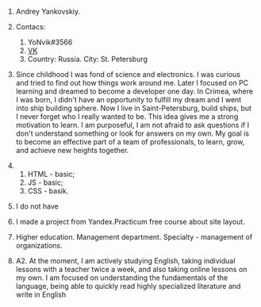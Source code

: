 1. Andrey Yankovskiy.
2. Contacs:
    1. YoNvik#3566
    2. [VK](https://vk.com/yonvik) 
    3. Country: Russia. City: St. Petersburg
3. Since childhood I was fond of science and electronics. I was curious and tried to find out how things work around me. Later I focused on PC learning and dreamed to become a developer one day. In Crimea, where I was born, I didn't have an opportunity to fulfill my dream and I went into ship building sphere. Now I live in Saint-Petersburg, build ships, but I never forget who I really wanted to be. This idea gives me a strong motivation to learn. I am purposeful, I am not afraid to ask questions if I don't understand something or look for answers on my own. My goal is to become an effective part of a team of professionals, to learn, grow, and achieve new heights together.
4.  
    1. HTML - basic;
    2. JS - basic;
    3. CSS - basik.
        
5.  I do not have

6. I made a project from Yandex.Practicum free course about site layout.
7. Higher education. Management department. Specialty - management of organizations.
8. A2. At the moment, I am actively studying English, taking individual lessons with a teacher twice a week, and also taking online lessons on my own. I am focused on understanding the fundamentals of the language, being able to quickly read highly specialized literature and write in English